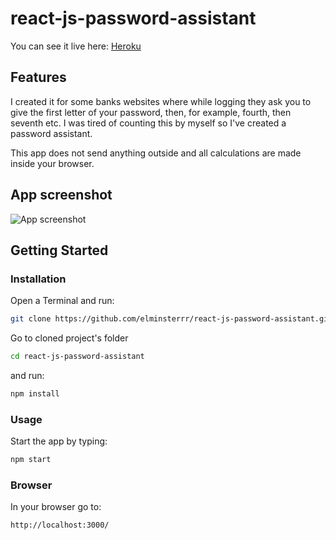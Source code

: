 # react-js-password-assistant

You can see it live here: [Heroku](https://react-js-password-assistant.herokuapp.com/)


## Features

I created it for some banks websites where while logging they ask you to give the first letter of your password, then, for example, fourth, then seventh etc.
I was tired of counting this by myself so I've created a password assistant.

This app does not send anything outside and all calculations are made inside your browser.


## App screenshot
![App screenshot](https://res.cloudinary.com/dfe57evk4/image/upload/v1519285628/app_legend_vrbumr.png)


## Getting Started

### Installation

Open a Terminal and run:

```sh
git clone https://github.com/elminsterrr/react-js-password-assistant.git
```

Go to cloned project's folder

```sh
cd react-js-password-assistant
```

and run:

```sh
npm install
```

### Usage

Start the app by typing:

```sh
npm start
```

### Browser

In your browser go to:

```sh
http://localhost:3000/
```
